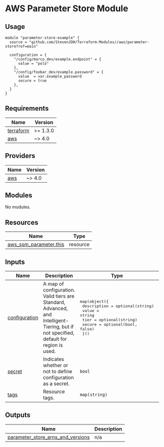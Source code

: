 # AWS Parameter Store Module

## Usage

```hcl
module "parameter-store-example" {
  source = "github.com/StevenJDH/Terraform-Modules//aws/parameter-store?ref=main"

  configuration = {
    "/config/marco_dev/example.endpoint" = {
      value = "polo"
    },
    "/config/foobar_dev/example.password" = {
      value  = var.example_password
      secure = true
    },
  }
}
```

<!-- BEGIN_TF_DOCS -->
## Requirements

| Name | Version |
|------|---------|
| <a name="requirement_terraform"></a> [terraform](#requirement\_terraform) | >= 1.3.0 |
| <a name="requirement_aws"></a> [aws](#requirement\_aws) | ~> 4.0 |

## Providers

| Name | Version |
|------|---------|
| <a name="provider_aws"></a> [aws](#provider\_aws) | ~> 4.0 |

## Modules

No modules.

## Resources

| Name | Type |
|------|------|
| [aws_ssm_parameter.this](https://registry.terraform.io/providers/hashicorp/aws/latest/docs/resources/ssm_parameter) | resource |

## Inputs

| Name | Description | Type | Default | Required |
|------|-------------|------|---------|:--------:|
| <a name="input_configuration"></a> [configuration](#input\_configuration) | A map of configuration. Valid tiers are Standard, Advanced, and Intelligent-Tiering, but if not specified, default for region is used. | <pre>map(object({<br>    description = optional(string)<br>    value       = string<br>    tier        = optional(string)<br>    secure      = optional(bool, false)<br>  }))</pre> | n/a | yes |
| <a name="input_secret"></a> [secret](#input\_secret) | Indicates whether or not to define configuration as a secret. | `bool` | `false` | no |
| <a name="input_tags"></a> [tags](#input\_tags) | Resource tags. | `map(string)` | `null` | no |

## Outputs

| Name | Description |
|------|-------------|
| <a name="output_parameter_store_arns_and_versions"></a> [parameter\_store\_arns\_and\_versions](#output\_parameter\_store\_arns\_and\_versions) | n/a |
<!-- END_TF_DOCS -->